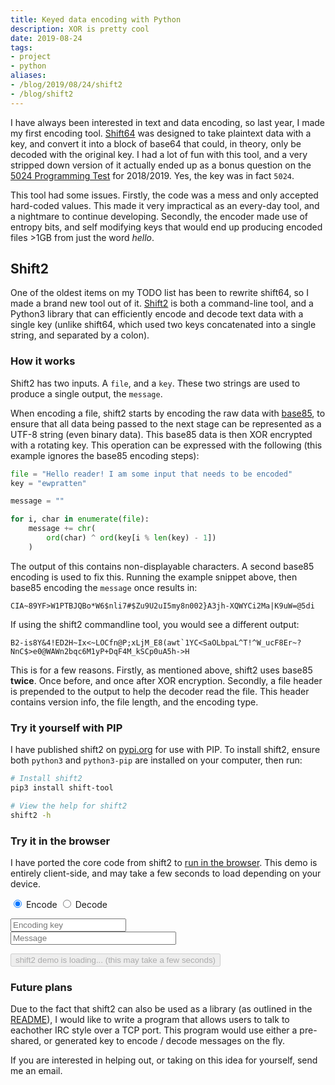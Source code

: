 ```yaml
---
title: Keyed data encoding with Python
description: XOR is pretty cool
date: 2019-08-24
tags:
- project
- python
aliases:
- /blog/2019/08/24/shift2
- /blog/shift2
---
```


I have always been interested in text and data encoding, so last year, I made my first encoding tool. [Shift64](https://github.com/Ewpratten/shift64) was designed to take plaintext data with a key, and convert it into a block of base64 that could, in theory, only be decoded with the original key. I had a lot of fun with this tool, and a very stripped down version of it actually ended up as a bonus question on the [5024 Programming Test](https://github.com/frc5024/Programming-Test/blob/master/test.md) for 2018/2019. Yes, the key was in fact `5024`.

This tool had some issues. Firstly, the code was a mess and only accepted hard-coded values. This made it very impractical as an every-day tool, and a nightmare to continue developing. Secondly, the encoder made use of entropy bits, and self modifying keys that would end up producing encoded files >1GB from just the word *hello*.

## Shift2
One of the oldest items on my TODO list has been to rewrite shift64, so I made a brand new tool out of it. [Shift2](https://github.com/Ewpratten/shift) is both a command-line tool, and a Python3 library that can efficiently encode and decode text data with a single key (unlike shift64, which used two keys concatenated into a single string, and separated by a colon).

### How it works
Shift2 has two inputs. A `file`, and a `key`. These two strings are used to produce a single output, the `message`.

When encoding a file, shift2 starts by encoding the raw data with [base85](https://en.wikipedia.org/wiki/Ascii85), to ensure that all data being passed to the next stage can be represented as a UTF-8 string (even binary data). This base85 data is then XOR encrypted with a rotating key. This operation can be expressed with the following (this example ignores the base85 encoding steps):
```python
file = "Hello reader! I am some input that needs to be encoded"
key = "ewpratten"

message = ""

for i, char in enumerate(file):
    message += chr(
        ord(char) ^ ord(key[i % len(key) - 1])
    )

```

The output of this contains non-displayable characters. A second base85 encoding is used to fix this. Running the example snippet above, then base85 encoding the `message` once results in:
```
CIA~89YF>W1PTBJQBo*W6$nli7#$Zu9U2uI5my8n002}A3jh-XQWYCi2Ma|K9uW=@5di
```

If using the shift2 commandline tool, you would see a different output:
```
B2-is8Y&4!ED2H~Ix<~LOCfn@P;xLjM_E8(awt`1YC<SaOLbpaL^T!^W_ucF8Er~?NnC$>e0@WAWn2bqc6M1yP+DqF4M_kSCp0uA5h->H
```

This is for a few reasons. Firstly, as mentioned above, shift2 uses base85 **twice**. Once before, and once after XOR encryption. Secondly, a file header is prepended to the output to help the decoder read the file. This header contains version info, the file length, and the encoding type.

### Try it yourself with PIP
I have published shift2 on [pypi.org](https://pypi.org/project/shift-tool/) for use with PIP. To install shift2, ensure both `python3` and `python3-pip` are installed on your computer, then run:
```sh
# Install shift2
pip3 install shift-tool

# View the help for shift2
shift2 -h
```

<div id="demo" markdown="1">

### Try it in the browser
I have ported the core code from shift2 to [run in the browser](http://www.brython.info/index.html). This demo is entirely client-side, and may take a few seconds to load depending on your device.

<input type="radio" id="encode" name="shift-action" value="encode" checked>
<label for="encode">Encode</label>
<input type="radio" id="decode" name="shift-action" value="decode">
<label for="decode">Decode</label>

<input type="text" id="key" name="key" placeholder="Encoding key" required><br>
<input type="text" id="msg" name="msg" placeholder="Message" required size="30">

<button type="button" class="btn btn-primary" id="shift-button" disabled>shift2 demo is loading... (this may take a few seconds)</button>

</div>

### Future plans 
Due to the fact that shift2 can also be used as a library (as outlined in the [README](https://github.com/Ewpratten/shift/blob/master/README.md)), I would like to write a program that allows users to talk to eachother IRC style over a TCP port. This program would use either a pre-shared, or generated key to encode / decode messages on the fly.

If you are interested in helping out, or taking on this idea for yourself, send me an email.

<!-- Python code -->
<script type="text/python" src="/assets/python/shift2/shift2demo.py"></script>
